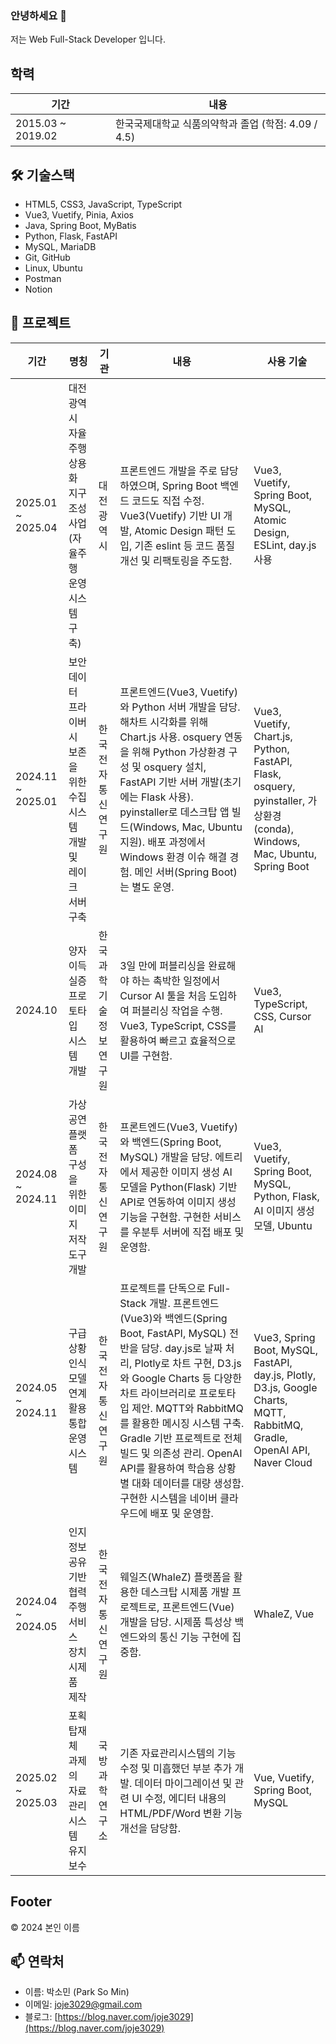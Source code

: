 ### 안녕하세요 👋

저는 Web Full-Stack Developer 입니다.

## 학력

| 기간                | 내용                                      |
|---------------------|-------------------------------------------|
| 2015.03 ~ 2019.02   | 한국국제대학교 식품의약학과 졸업 (학점: 4.09 / 4.5) |

## 🛠️ 기술스택
- HTML5, CSS3, JavaScript, TypeScript
- Vue3, Vuetify, Pinia, Axios
- Java, Spring Boot, MyBatis
- Python, Flask, FastAPI
- MySQL, MariaDB
- Git, GitHub
- Linux, Ubuntu
- Postman
- Notion

<!--## 자격증

| 기간                | 내용         |
|---------------------|--------------|
|                     |              |
-->

## 💼 프로젝트

| 기간                   | 명칭                                                        | 기관                        | 내용                                                                                                         | 사용 기술                           |
|------------------------|------------------------------------------------------------|-----------------------------|------------------------------------------------------------------------------------------------------------|-------------------------------------|
| 2025.01 ~ 2025.04      | 대전 광역시 자율주행 상용화 지구 조성 사업 (자율주행 운영 시스템 구축) | 대전광역시                  | 프론트엔드 개발을 주로 담당하였으며, Spring Boot 백엔드 코드도 직접 수정. Vue3(Vuetify) 기반 UI 개발, Atomic Design 패턴 도입, 기존 eslint 등 코드 품질 개선 및 리팩토링을 주도함. | Vue3, Vuetify, Spring Boot, MySQL, Atomic Design, ESLint, day.js 사용 |
| 2024.11 ~ 2025.01      | 보안데이터 프라이버시 보존을 위한 수집 시스템 개발 및 레이크 서버 구축 | 한국전자통신연구원          | 프론트엔드(Vue3, Vuetify)와 Python 서버 개발을 담당. 해차트 시각화를 위해 Chart.js 사용. osquery 연동을 위해 Python 가상환경 구성 및 osquery 설치, FastAPI 기반 서버 개발(초기에는 Flask 사용). pyinstaller로 데스크탑 앱 빌드(Windows, Mac, Ubuntu 지원). 배포 과정에서 Windows 환경 이슈 해결 경험. 메인 서버(Spring Boot)는 별도 운영. | Vue3, Vuetify, Chart.js, Python, FastAPI, Flask, osquery, pyinstaller, 가상환경(conda), Windows, Mac, Ubuntu, Spring Boot |
| 2024.10                | 양자이득 실증 프로토타입 시스템 개발                        | 한국과학기술정보연구원      | 3일 만에 퍼블리싱을 완료해야 하는 촉박한 일정에서 Cursor AI 툴을 처음 도입하여 퍼블리싱 작업을 수행. Vue3, TypeScript, CSS를 활용하여 빠르고 효율적으로 UI를 구현함. | Vue3, TypeScript, CSS, Cursor AI |
| 2024.08 ~ 2024.11      | 가상공연 플랫폼 구성을 위한 이미지 저작 도구 개발           | 한국전자통신연구원          | 프론트엔드(Vue3, Vuetify)와 백엔드(Spring Boot, MySQL) 개발을 담당. 에트리에서 제공한 이미지 생성 AI 모델을 Python(Flask) 기반 API로 연동하여 이미지 생성 기능을 구현함. 구현한 서비스를 우분투 서버에 직접 배포 및 운영함. | Vue3, Vuetify, Spring Boot, MySQL, Python, Flask, AI 이미지 생성 모델, Ubuntu |
| 2024.05 ~ 2024.11      | 구급 상황인식 모델 연계 활용 통합 운영 시스템               | 한국전자통신연구원          | 프로젝트를 단독으로 Full-Stack 개발. 프론트엔드(Vue3)와 백엔드(Spring Boot, FastAPI, MySQL) 전반을 담당. day.js로 날짜 처리, Plotly로 차트 구현, D3.js와 Google Charts 등 다양한 차트 라이브러리로 프로토타입 제안. MQTT와 RabbitMQ를 활용한 메시징 시스템 구축. Gradle 기반 프로젝트로 전체 빌드 및 의존성 관리. OpenAI API를 활용하여 학습용 상황별 대화 데이터를 대량 생성함. 구현한 시스템을 네이버 클라우드에 배포 및 운영함. | Vue3, Spring Boot, MySQL, FastAPI, day.js, Plotly, D3.js, Google Charts, MQTT, RabbitMQ, Gradle, OpenAI API, Naver Cloud |
| 2024.04 ~ 2024.05      | 인지정보 공유기반 협력주행 서비스 장치 시제품 제작          | 한국전자통신연구원          | 웨일즈(WhaleZ) 플랫폼을 활용한 데스크탑 시제품 개발 프로젝트로, 프론트엔드(Vue) 개발을 담당. 시제품 특성상 백엔드와의 통신 기능 구현에 집중함. | WhaleZ, Vue |
| 2025.02 ~ 2025.03      | 포획 탑재체 과제의 자료관리시스템 유지보수                 | 국방과학연구소              | 기존 자료관리시스템의 기능 수정 및 미흡했던 부분 추가 개발. 데이터 마이그레이션 및 관련 UI 수정, 에디터 내용의 HTML/PDF/Word 변환 기능 개선을 담당함. | Vue, Vuetify, Spring Boot, MySQL |

<!--## Popular repositories

1. 
2. -->

## Footer

© 2024 본인 이름

## 📫 연락처
- 이름: 박소민 (Park So Min)
- 이메일: joje3029@gmail.com
- 블로그: [https://blog.naver.com/joje3029](https://blog.naver.com/joje3029) 
